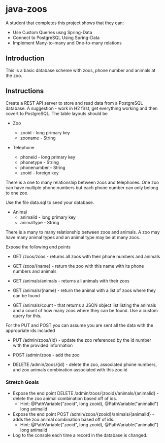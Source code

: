# java-zoos

A student that completes this project shows that they can:
* Use Custom Queries usng Spring-Data
* Connect to PostgreSQL Using Spring-Data
* Implement Many-to-many and One-to-many relations

## Introduction

This is a basic database scheme with zoos, phone number and animals at the zoo.

## Instructions

Create a REST API server to store and read data from a PostgreSQL database. A suggestion - work in H2 first, get everything working and then covert to PostgreSQL. The table layouts should be

* Zoo
  * zooid - long primary key
  * zooname - String

* Telephone
  * phoneid - long primary key
  * phonetype - String
  * phonenumber - String
  * zooid - foreign key
  
There is a one to many relationship between zoos and telephones. One zoo can have multiple phone numbers but each phone number can only belong to one zoo.

Use the file data.sql to seed your database.

* Animal
  * animalid - long primary key
  * animaltype - String

There is a many to many relationship between zoos and animals. A zoo may have many animal types and an animal type may be at many zoos.

Expose the following end points

* GET /zoos/zoos - returns all zoos with their phone numbers and animals
* GET /zoos/{name} - return the zoo with this name with its phone numbers and animals

* GET /animals/animals - returns all animals with their zoos
* GET /animals/{name} - return the animal with a list of zoos where they can be found

* GET /animals/count -  that returns a JSON object list listing the animals and a count of how many zoos where they can be found. Use a custom query for this.

For the PUT and POST you can assume you are sent all the data with the appropriate ids included

* PUT /admin/zoos/{id} - update the zoo referenced by the id number with the provided information

* POST /admin/zoos - add the zoo

* DELETE /admin/zoos/{id} - delete the zoo, associated phone numbers, and zoo animals combination associated with this zoo id

### Stretch Goals

* Expose the end point DELETE /admin/zoos/{zooid}/animals/{animalid} - delete the zoo animal combination based off of ids. 
  * Hint: @PathVariable("zooid", long zooid), @PathVariable("animalid") long animalid
* Expose the end point POST /admin/zoos/{zooid}/animals/{animalid} - adds the zoo animal combination based off of ids. 
  * Hint: @PathVariable("zooid", long zooid), @PathVariable("animalid") long animalid
* Log to the console each time a record in the database is changed.
